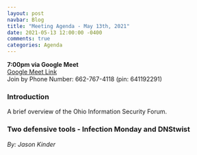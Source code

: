 ```yaml
---
layout: post
navbar: Blog
title: "Meeting Agenda - May 13th, 2021"
date: 2021-05-13 12:00:00 -0400
comments: true
categories: Agenda
---
```


**7:00pm via Google Meet**  
[Google Meet Link](https://meet.google.com/vke-mevj-idv)  
Join by Phone Number: 662-767-4118 (pin: 641192291)


### Introduction

A brief overview of the Ohio Information Security Forum.

### **Two defensive tools - Infection Monday and DNStwist**
_By: Jason Kinder_

